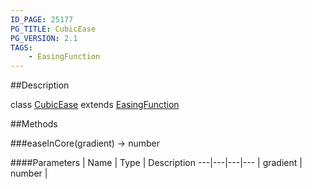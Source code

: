 ```yaml
---
ID_PAGE: 25177
PG_TITLE: CubicEase
PG_VERSION: 2.1
TAGS:
    - EasingFunction
---
```

##Description

class [CubicEase](/classes/2.2-alpha/CubicEase) extends [EasingFunction](/classes/2.2-alpha/EasingFunction)



##Methods

###easeInCore(gradient) &rarr; number



####Parameters
 | Name | Type | Description
---|---|---|---
 | gradient | number | 

